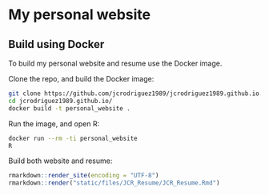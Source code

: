 My personal website
================

## Build using Docker

To build my personal website and resume use the Docker image.

Clone the repo, and build the Docker
image:

``` bash
git clone https://github.com/jcrodriguez1989/jcrodriguez1989.github.io.git
cd jcrodriguez1989.github.io/
docker build -t personal_website .
```

Run the image, and open R:

``` bash
docker run --rm -ti personal_website
R
```

Build both website and resume:

``` r
rmarkdown::render_site(encoding = "UTF-8")
rmarkdown::render("static/files/JCR_Resume/JCR_Resume.Rmd")
```
